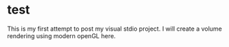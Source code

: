 # test

This is my first attempt to post my visual stdio project.
I will create a volume rendering using modern openGL here.

